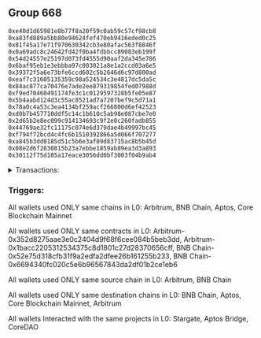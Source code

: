 ## Group 668

```0x2df46cbc94d7043896cb53e5a4a05629043e43fc
0xe40d1d65981e8b77f8a20f59c0ab59c57cf98cb8
0xa83fd889a5bb80e94624fef470eb9416eded0c25
0x81f45a17e71f970630342cb3e80afac563f8846f
0x0a69adc8c24642fd42f0ba4fdbbcc89083eb199f
0x54d24557e25197d073fd4555d90aaf2da345e786
0x6baf95eb1e3ebbba97c003021a8e1a2ccd03a6e5
0x39372f5a6e73bfe6ccd602c5b2646d6c97d800ad
0xeaf7c31605135359c98a524534c3e4817dc5da5c
0x84ac877ca70476e7ade2ee879319854fed07988d
0xf9ed70460491174fe3c1c0129597328b5fe05e87
0x5b4aabd124d3c55ac8521ad7a7207bef9c5d71a1
0x78a0c4a53c3ea4134bf259acf266800d6ef42523
0xd0b7b457710ddf5c14c1b610c5ab98e087cbe7e0
0x2d65b2e8ec099c914134693c9f2e0c260fadb855
0x44769ae32fc11175c074e6d379dae4b49997bc45
0xf794f72bcd4c4fc6b1510392866a5d066f707277
0xa845b3dd0185d51c5b6e3af09d83715ac8b5b45d
0x08e2d6f2030815b23a7ebbe1859ab89ea3d3a893
0x30112f75d185a17eace3056dd0bf3003f04b9ab4
```
<details>
<summary>Transactions:</summary>

Hashes: 

Wallet: 0x2df46cbc94d7043896cb53e5a4a05629043e43fc

       Hash: 0x958746aebe537f52e21272d528ca0fad24e758256dbf52378f76e9b95b802af4
         - source chain: Arbitrum
         - destination chain: BNB Chain
         - project: Stargate
         - contract: 0x352d8275aae3e0c2404d9f68f6cee084b5beb3dd
         - value USD: 1749.846914288
       Hash: 0xaa517ab0cc5cf529235f8fba96388dc062c8772a4bd421ab01b8fb62c008a51b
         - source chain: Arbitrum
         - destination chain: Aptos
         - project: Aptos Bridge
         - contract: 0x1bacc2205312534375c8d1801c27d28370656cff
       Hash: 0x578c40544ae8272ead6dc0c9432039057ff9bde33f214e38009034370107e5f0
         - source chain: BNB Chain
         - destination chain: Core Blockchain Mainnet
         - project: CoreDAO
         - contract: 0x52e75d318cfb31f9a2edfa2dfee26b161255b233
       Hash: 0x540bf24a6511490ec9b8313607dd8e763c5a603d203489c649f54a08307f9ba3
         - source chain: BNB Chain
         - destination chain: Arbitrum
         - project: Stargate
         - contract: 0x6694340fc020c5e6b96567843da2df01b2ce1eb6
         - value USD: 1749.805359542
       Hash: 0x3274ed8077d5a3e727a890b6433f22aaaca9d296ea1e4890ab7499856ec74cda
         - source chain: BNB Chain
         - destination chain: Core Blockchain Mainnet
         - project: CoreDAO
         - contract: 0x52e75d318cfb31f9a2edfa2dfee26b161255b233
       Hash: 0x8c15d12bda9b38c6d1ab4d121c47ff262989bec3b982db2b5c71eb92f6e45b3b
         - source chain: BNB Chain
         - destination chain: Core Blockchain Mainnet
         - project: CoreDAO
         - contract: 0x52e75d318cfb31f9a2edfa2dfee26b161255b233
       Hash: 0x47c9513625357edd76fbbaff3378312b4ce4e98b3271dd47e52334f63182b93c
         - source chain: BNB Chain
         - destination chain: Core Blockchain Mainnet
         - project: CoreDAO
         - contract: 0x52e75d318cfb31f9a2edfa2dfee26b161255b233
       Hash: 0xd83b1f5c58e7e8ac3c59f73ce0bfb155420574aa7528bf998019d738b7ce286d
         - source chain: BNB Chain
         - destination chain: Core Blockchain Mainnet
         - project: CoreDAO
         - contract: 0x52e75d318cfb31f9a2edfa2dfee26b161255b233
       Hash: 0x6afe5f7325c1d8272bdc06fe6c93f2e547ff67173b88a0d6efc98fa6f4e9604f
         - source chain: BNB Chain
         - destination chain: Core Blockchain Mainnet
         - project: CoreDAO
         - contract: 0x52e75d318cfb31f9a2edfa2dfee26b161255b233
       Hash: 0x013334dc1b613752129b68201ad8355c7618a1ed232ecd3932489bce3ad7f5ed
         - source chain: BNB Chain
         - destination chain: Core Blockchain Mainnet
         - project: CoreDAO
         - contract: 0x52e75d318cfb31f9a2edfa2dfee26b161255b233
       Hash: 0xde4d35aa7073cf11fc96460ead5bc572606180b9b500fe569d1b03b755ad5606
         - source chain: BNB Chain
         - destination chain: Core Blockchain Mainnet
         - project: CoreDAO
         - contract: 0x52e75d318cfb31f9a2edfa2dfee26b161255b233
       Hash: 0x3c74edd8501ed809254def68a9703ce6fc4477c2696608db07669bccb4e9988c
         - source chain: BNB Chain
         - destination chain: Core Blockchain Mainnet
         - project: CoreDAO
         - contract: 0x52e75d318cfb31f9a2edfa2dfee26b161255b233
       Hash: 0xde686cd2d1f6cccf76e8c206f148d432eb5ceb65e4a983b8d2bbb72d30a70b62
         - source chain: BNB Chain
         - destination chain: Core Blockchain Mainnet
         - project: CoreDAO
         - contract: 0x52e75d318cfb31f9a2edfa2dfee26b161255b233
Wallet: 0xe40d1d65981e8b77f8a20f59c0ab59c57cf98cb8

       Hash:0x00f6a7cd6ab07fee66dada40fe9baaee4275b9130eb70470968ce3a6c2f8fad7
         - source chain: Arbitrum
         - destination chain: BNB Chain
         - project: Stargate
         - contract: 0x352d8275aae3e0c2404d9f68f6cee084b5beb3dd
         - value USD: 1779.906273993
       Hash:0x05772223a7b64811a123aa5cedca46d5f1e15fed778798bda2bffab9151e2e49
         - source chain: Arbitrum
         - destination chain: Aptos
         - project: Aptos Bridge
         - contract: 0x1bacc2205312534375c8d1801c27d28370656cff
       Hash:0x246e0dfc626f4af1f8b16afb192348ab47f3b93f81ae91ca93242de07a125143
         - source chain: BNB Chain
         - destination chain: Core Blockchain Mainnet
         - project: CoreDAO
         - contract: 0x52e75d318cfb31f9a2edfa2dfee26b161255b233
       Hash:0x4e84e2b86d2ad682afd11f71430c62782728fda3df5eb3514d43c53777d3780e
         - source chain: BNB Chain
         - destination chain: Arbitrum
         - project: Stargate
         - contract: 0x6694340fc020c5e6b96567843da2df01b2ce1eb6
         - value USD: 1778.788333062
       Hash:0x1a7cb7415c13c7ac9ebd53887bd68458d4d148d824bf2ff3e2f1b1b00e37e290
         - source chain: BNB Chain
         - destination chain: Core Blockchain Mainnet
         - project: CoreDAO
         - contract: 0x52e75d318cfb31f9a2edfa2dfee26b161255b233
       Hash:0x02791b684df405282151689b6fc9ae5c9cb412d4f79f11f0f22816d8a620e346
         - source chain: BNB Chain
         - destination chain: Core Blockchain Mainnet
         - project: CoreDAO
         - contract: 0x52e75d318cfb31f9a2edfa2dfee26b161255b233
       Hash:0xbd9b63bbf9da196a21e33c3026335be2dd171ab0882f40404f469d105b72ce5e
         - source chain: BNB Chain
         - destination chain: Core Blockchain Mainnet
         - project: CoreDAO
         - contract: 0x52e75d318cfb31f9a2edfa2dfee26b161255b233
       Hash:0x55a5128380a32d4ccbd62d7972affbcc17ec0d7fdb2abe1609b3d5a237d36c4e
         - source chain: BNB Chain
         - destination chain: Core Blockchain Mainnet
         - project: CoreDAO
         - contract: 0x52e75d318cfb31f9a2edfa2dfee26b161255b233
       Hash:0xccac87bf7ddee60ffa964a89d1b22e868cc72d6e0175704fa9547c1b9a43da7f
         - source chain: BNB Chain
         - destination chain: Core Blockchain Mainnet
         - project: CoreDAO
         - contract: 0x52e75d318cfb31f9a2edfa2dfee26b161255b233
       Hash:0x4bfa11d60e95949243809b47db7f2722ff138b0138537e51465a060a167923a1
         - source chain: BNB Chain
         - destination chain: Core Blockchain Mainnet
         - project: CoreDAO
         - contract: 0x52e75d318cfb31f9a2edfa2dfee26b161255b233
       Hash:0xf05a05ea293189d11aac7f1a7f96817b7938058c0b12c5dc6cb3e074d86101f0
         - source chain: BNB Chain
         - destination chain: Core Blockchain Mainnet
         - project: CoreDAO
         - contract: 0x52e75d318cfb31f9a2edfa2dfee26b161255b233
       Hash:0xfbe463dbfd08f6419d8ae38bc242611066e1741044cfaca16fb106fd2ea9fc1d
         - source chain: BNB Chain
         - destination chain: Core Blockchain Mainnet
         - project: CoreDAO
         - contract: 0x52e75d318cfb31f9a2edfa2dfee26b161255b233
       Hash:0xc4920f4136f59e01ee87db915bd044973d87a9dc96b3f08d257602bfba1155d8
         - source chain: BNB Chain
         - destination chain: Core Blockchain Mainnet
         - project: CoreDAO
         - contract: 0x52e75d318cfb31f9a2edfa2dfee26b161255b233
Wallet: 0xa83fd889a5bb80e94624fef470eb9416eded0c25

       Hash:0xecb7102f36234fca5cf0f821fc4dcb36048c15205cca5ddcdaf2c95decb6839e
         - source chain: Arbitrum
         - destination chain: BNB Chain
         - project: Stargate
         - contract: 0x352d8275aae3e0c2404d9f68f6cee084b5beb3dd
         - value USD: 1689.911012948
       Hash:0x4a18e909729931fd1a7267aecbbbf6e45dc936960364d0e44428e5730633ccb7
         - source chain: Arbitrum
         - destination chain: Aptos
         - project: Aptos Bridge
         - contract: 0x1bacc2205312534375c8d1801c27d28370656cff
       Hash:0x0b515840f08ba4d3659d329bc13f953232ca999acf60dcddd3932baecc6ec218
         - source chain: BNB Chain
         - destination chain: Core Blockchain Mainnet
         - project: CoreDAO
         - contract: 0x52e75d318cfb31f9a2edfa2dfee26b161255b233
       Hash:0xaeed0229fab43103b1244988d6d9c678b5b0277c0addd14fe1ea070c1b562def
         - source chain: BNB Chain
         - destination chain: Arbitrum
         - project: Stargate
         - contract: 0x6694340fc020c5e6b96567843da2df01b2ce1eb6
         - value USD: 1688.847069574
       Hash:0xf83b053b518388d258cdd66779244fd9536525c7dfacd363f642cf4ce9b7e5f5
         - source chain: BNB Chain
         - destination chain: Core Blockchain Mainnet
         - project: CoreDAO
         - contract: 0x52e75d318cfb31f9a2edfa2dfee26b161255b233
       Hash:0x788db63e2202435206175877c7e04837b6a0c98bd9aa7ad5bef9513e8768c05a
         - source chain: BNB Chain
         - destination chain: Core Blockchain Mainnet
         - project: CoreDAO
         - contract: 0x52e75d318cfb31f9a2edfa2dfee26b161255b233
       Hash:0x555894aaaad8c867fe34157ba7c4d7ff8e9cb994b2767e635ec2049fbdf8ddaf
         - source chain: BNB Chain
         - destination chain: Core Blockchain Mainnet
         - project: CoreDAO
         - contract: 0x52e75d318cfb31f9a2edfa2dfee26b161255b233
       Hash:0x317b35f9e9c3fdf87ed7ea2f42169f4a956af4eb711f45a583223793c0ebac13
         - source chain: BNB Chain
         - destination chain: Core Blockchain Mainnet
         - project: CoreDAO
         - contract: 0x52e75d318cfb31f9a2edfa2dfee26b161255b233
       Hash:0x01f0808961139b5911d1e681392bee94e8f2fc33060acc0168a0c5fe6559c176
         - source chain: BNB Chain
         - destination chain: Core Blockchain Mainnet
         - project: CoreDAO
         - contract: 0x52e75d318cfb31f9a2edfa2dfee26b161255b233
       Hash:0xedb22b2e21fdc41243035149dbed4f69707c6c111c3405e667184cdafe85fe29
         - source chain: BNB Chain
         - destination chain: Core Blockchain Mainnet
         - project: CoreDAO
         - contract: 0x52e75d318cfb31f9a2edfa2dfee26b161255b233
       Hash:0x31466040e0fd14957a15d8b9678784edfc392705e880716d329d78048cbd9c4f
         - source chain: BNB Chain
         - destination chain: Core Blockchain Mainnet
         - project: CoreDAO
         - contract: 0x52e75d318cfb31f9a2edfa2dfee26b161255b233
       Hash:0xc9946c3f9a636ceb1c4fe1cb8ead414030d39ce4117b6f8786c1a35523fd65a3
         - source chain: BNB Chain
         - destination chain: Core Blockchain Mainnet
         - project: CoreDAO
         - contract: 0x52e75d318cfb31f9a2edfa2dfee26b161255b233
       Hash:0xe9626263da1297b33e3b08e058b15f04748f326b5be47c3acd489082f8f5d4f8
         - source chain: BNB Chain
         - destination chain: Core Blockchain Mainnet
         - project: CoreDAO
         - contract: 0x52e75d318cfb31f9a2edfa2dfee26b161255b233
Wallet: 0x81f45a17e71f970630342cb3e80afac563f8846f

       Hash:0x5f358dbb28ae40dfaa106432cd7efac7a049540d9288135b6ce60894767794d9
         - source chain: Arbitrum
         - destination chain: BNB Chain
         - project: Stargate
         - contract: 0x352d8275aae3e0c2404d9f68f6cee084b5beb3dd
         - value USD: 1632.914014287
       Hash:0x13e3ddfb4ba3a244ab095af18213508fe962a90dbd4384bd223753ffaa0ffbb0
         - source chain: Arbitrum
         - destination chain: Aptos
         - project: Aptos Bridge
         - contract: 0x1bacc2205312534375c8d1801c27d28370656cff
       Hash:0xc99c9462fc55e270b1e17425be0d77551e0f79d7d86e502aa124a8c8b29c6aea
         - source chain: BNB Chain
         - destination chain: Core Blockchain Mainnet
         - project: CoreDAO
         - contract: 0x52e75d318cfb31f9a2edfa2dfee26b161255b233
       Hash:0x77611cdd6afe8ecadff1bfed63eea5109e871b46676ba8c560d11747d29e5f42
         - source chain: BNB Chain
         - destination chain: Arbitrum
         - project: Stargate
         - contract: 0x6694340fc020c5e6b96567843da2df01b2ce1eb6
         - value USD: 1631.884267631
       Hash:0xaedae66788571baa5dc146ac66652c2f7542ef2eeb861811ca3caa8b7032e098
         - source chain: BNB Chain
         - destination chain: Core Blockchain Mainnet
         - project: CoreDAO
         - contract: 0x52e75d318cfb31f9a2edfa2dfee26b161255b233
       Hash:0xd125e7f8914054d9a5ff223465f9137ee4fc08f2624c05d92a67283f7eab06f4
         - source chain: BNB Chain
         - destination chain: Core Blockchain Mainnet
         - project: CoreDAO
         - contract: 0x52e75d318cfb31f9a2edfa2dfee26b161255b233
       Hash:0xf53dac9dce27c1745914d5d6ff12a5ca283236811b8bdd1b0066516f09c9fe3d
         - source chain: BNB Chain
         - destination chain: Core Blockchain Mainnet
         - project: CoreDAO
         - contract: 0x52e75d318cfb31f9a2edfa2dfee26b161255b233
       Hash:0xc195616bbbbd28d1677fee4fd412ac9d16bb548eac1a6b44ca3e6512be6ff82c
         - source chain: BNB Chain
         - destination chain: Core Blockchain Mainnet
         - project: CoreDAO
         - contract: 0x52e75d318cfb31f9a2edfa2dfee26b161255b233
       Hash:0xfdcdbc7780f60a307bc002679d7636dabe9c63f3f785104111b7f2468eed9a33
         - source chain: BNB Chain
         - destination chain: Core Blockchain Mainnet
         - project: CoreDAO
         - contract: 0x52e75d318cfb31f9a2edfa2dfee26b161255b233
       Hash:0x3e400f1b301db6c75331b557b19b5e7632009a431c1cfe7b6bb7857a60e06ce1
         - source chain: BNB Chain
         - destination chain: Core Blockchain Mainnet
         - project: CoreDAO
         - contract: 0x52e75d318cfb31f9a2edfa2dfee26b161255b233
       Hash:0xcc5fceda5a3c8a4d58e78659bd4533cd25c34f0766d165d0185d5846a2be3bf8
         - source chain: BNB Chain
         - destination chain: Core Blockchain Mainnet
         - project: CoreDAO
         - contract: 0x52e75d318cfb31f9a2edfa2dfee26b161255b233
       Hash:0x3db44b5ab7e35b0eb796aa6245d2b607f44aff83fcda995bdc5d190e93f4a9d7
         - source chain: BNB Chain
         - destination chain: Core Blockchain Mainnet
         - project: CoreDAO
         - contract: 0x52e75d318cfb31f9a2edfa2dfee26b161255b233
       Hash:0x90694808a7521c7fd92f9324fb5759555cef2c63a7d62f17a87e65a143af0977
         - source chain: BNB Chain
         - destination chain: Core Blockchain Mainnet
         - project: CoreDAO
         - contract: 0x52e75d318cfb31f9a2edfa2dfee26b161255b233
Wallet: 0x0a69adc8c24642fd42f0ba4fdbbcc89083eb199f

       Hash:0x98355749ff899b474b01a69204104d4f255b32f1dc63193ff9a6229f8db325f5
         - source chain: Arbitrum
         - destination chain: BNB Chain
         - project: Stargate
         - contract: 0x352d8275aae3e0c2404d9f68f6cee084b5beb3dd
         - value USD: 1518.920016964
       Hash:0xb5ae93c29f61859cc6723637cac7e817bd857c095781a57ce06d37811b0a1bf4
         - source chain: Arbitrum
         - destination chain: Aptos
         - project: Aptos Bridge
         - contract: 0x1bacc2205312534375c8d1801c27d28370656cff
       Hash:0xa1fad23f52146e308b1e9546734cb01c029cbd20e1c83bc579799bec0a79e937
         - source chain: BNB Chain
         - destination chain: Core Blockchain Mainnet
         - project: CoreDAO
         - contract: 0x52e75d318cfb31f9a2edfa2dfee26b161255b233
       Hash:0x5e392034c045cdc843b212addfa912272b2e50ddc5e4b85d12eaf2cc008b3368
         - source chain: BNB Chain
         - destination chain: Arbitrum
         - project: Stargate
         - contract: 0x6694340fc020c5e6b96567843da2df01b2ce1eb6
         - value USD: 1517.958667746
       Hash:0x13d248b71caeca3a7afaaaadc38a4d4c74e3298e8e0851234db0e7eb4b2b4411
         - source chain: BNB Chain
         - destination chain: Core Blockchain Mainnet
         - project: CoreDAO
         - contract: 0x52e75d318cfb31f9a2edfa2dfee26b161255b233
       Hash:0x39c397db49b4a31772742033b09a19d1b1f732f92f3c611a174875024f7c2056
         - source chain: BNB Chain
         - destination chain: Core Blockchain Mainnet
         - project: CoreDAO
         - contract: 0x52e75d318cfb31f9a2edfa2dfee26b161255b233
       Hash:0xec41b8434711169afaa68f38f561a782ad2d5b41ce522c032b04a444441d56c7
         - source chain: BNB Chain
         - destination chain: Core Blockchain Mainnet
         - project: CoreDAO
         - contract: 0x52e75d318cfb31f9a2edfa2dfee26b161255b233
       Hash:0x566a093d93d2e349cca76718eddb97360908a8af3433805b19cde0fb98c2f871
         - source chain: BNB Chain
         - destination chain: Core Blockchain Mainnet
         - project: CoreDAO
         - contract: 0x52e75d318cfb31f9a2edfa2dfee26b161255b233
       Hash:0x5dd685b80f3e8876d17f92e58b5b0673ff0dfe2d03340ded66182f43f65bb756
         - source chain: BNB Chain
         - destination chain: Core Blockchain Mainnet
         - project: CoreDAO
         - contract: 0x52e75d318cfb31f9a2edfa2dfee26b161255b233
       Hash:0xa7da9bd84f0c19985b039032342a5c6fafef195c14ee79ad80bcfd6587455a3f
         - source chain: BNB Chain
         - destination chain: Core Blockchain Mainnet
         - project: CoreDAO
         - contract: 0x52e75d318cfb31f9a2edfa2dfee26b161255b233
       Hash:0x65f31a8a44548a16f575dc77c4dd646457a93cb3e94602ed0e6f9d779b2ea908
         - source chain: BNB Chain
         - destination chain: Core Blockchain Mainnet
         - project: CoreDAO
         - contract: 0x52e75d318cfb31f9a2edfa2dfee26b161255b233
       Hash:0xb445ffecd9d6b558d6ebad7ef2cf663e1be3df3f34c33459ad72cbd9e29e8693
         - source chain: BNB Chain
         - destination chain: Core Blockchain Mainnet
         - project: CoreDAO
         - contract: 0x52e75d318cfb31f9a2edfa2dfee26b161255b233
       Hash:0x8e5784aa6038578686b90f06725d15c84aeafd9aa0224af8b49b91ea6308c1f1
         - source chain: BNB Chain
         - destination chain: Core Blockchain Mainnet
         - project: CoreDAO
         - contract: 0x52e75d318cfb31f9a2edfa2dfee26b161255b233
       Hash:0x2eaea99c0d987c254c4242615d849a31a0aa808599eac533dabc1e41c6cdbd92
         - source chain: BNB Chain
         - destination chain: Core Blockchain Mainnet
         - project: CoreDAO
         - contract: 0x52e75d318cfb31f9a2edfa2dfee26b161255b233
Wallet: 0x54d24557e25197d073fd4555d90aaf2da345e786

       Hash:0xb6532556d65dabe6d8b6b428a8d8b8ce285453324cb9071196099025be49d938
         - source chain: Arbitrum
         - destination chain: BNB Chain
         - project: Stargate
         - contract: 0x352d8275aae3e0c2404d9f68f6cee084b5beb3dd
         - value USD: 1521.86994968
       Hash:0x77a80a52f86f1e5253215fa4882a2316e81734289b7c0c7f1912fe738d1866ce
         - source chain: Arbitrum
         - destination chain: Aptos
         - project: Aptos Bridge
         - contract: 0x1bacc2205312534375c8d1801c27d28370656cff
       Hash:0xea2479921e8d7ddbe8ddd0932ab426be87876400ef0ce02fa388862c89f7d324
         - source chain: BNB Chain
         - destination chain: Core Blockchain Mainnet
         - project: CoreDAO
         - contract: 0x52e75d318cfb31f9a2edfa2dfee26b161255b233
       Hash:0x246a18e571e0b2146868c4bbfaf97e8e24d3d21a526d0913bf67b0806d09c678
         - source chain: BNB Chain
         - destination chain: Arbitrum
         - project: Stargate
         - contract: 0x6694340fc020c5e6b96567843da2df01b2ce1eb6
         - value USD: 1521.824203639
       Hash:0xffb109a2f106f9993039169566735b954134816700f84f1733e28235e3ceb742
         - source chain: BNB Chain
         - destination chain: Core Blockchain Mainnet
         - project: CoreDAO
         - contract: 0x52e75d318cfb31f9a2edfa2dfee26b161255b233
       Hash:0xd2c2d5e12a1307715c82dde7c2e1632391e53abc074c12805c7e90336d9588d9
         - source chain: BNB Chain
         - destination chain: Core Blockchain Mainnet
         - project: CoreDAO
         - contract: 0x52e75d318cfb31f9a2edfa2dfee26b161255b233
       Hash:0x4896f519eb9de36fcc1d744a9c1e3663a9ce0fec39b6587da0968ba3a84ee463
         - source chain: BNB Chain
         - destination chain: Core Blockchain Mainnet
         - project: CoreDAO
         - contract: 0x52e75d318cfb31f9a2edfa2dfee26b161255b233
       Hash:0x4ff95442392bddf417e97906857b22923719e6d090ecaa943da79ffe6a611f16
         - source chain: BNB Chain
         - destination chain: Core Blockchain Mainnet
         - project: CoreDAO
         - contract: 0x52e75d318cfb31f9a2edfa2dfee26b161255b233
       Hash:0x5fabc95845b116971cf463302f0dc5b0bedea4da8ccdda65e878a1a23ea3f833
         - source chain: BNB Chain
         - destination chain: Core Blockchain Mainnet
         - project: CoreDAO
         - contract: 0x52e75d318cfb31f9a2edfa2dfee26b161255b233
       Hash:0x6f3a2399d6a843a2844321cb0555abc5b7e6dcdda4239f5179688796aa9dfe95
         - source chain: BNB Chain
         - destination chain: Core Blockchain Mainnet
         - project: CoreDAO
         - contract: 0x52e75d318cfb31f9a2edfa2dfee26b161255b233
       Hash:0x9fe6a85b462d9456f72339ee2fd6c4da0e9c087f7fe5a398838dccd75b79c910
         - source chain: BNB Chain
         - destination chain: Core Blockchain Mainnet
         - project: CoreDAO
         - contract: 0x52e75d318cfb31f9a2edfa2dfee26b161255b233
       Hash:0x37ac7215b057efc66acfb21e83cf49a029f9e6d260a35ca62f0ae6c06afc1ed8
         - source chain: BNB Chain
         - destination chain: Core Blockchain Mainnet
         - project: CoreDAO
         - contract: 0x52e75d318cfb31f9a2edfa2dfee26b161255b233
       Hash:0xe359e6949c8dca400bdf59f72bab23884b56ff25d5fb8c591f5bd5cc64d8c282
         - source chain: BNB Chain
         - destination chain: Core Blockchain Mainnet
         - project: CoreDAO
         - contract: 0x52e75d318cfb31f9a2edfa2dfee26b161255b233
       Hash:0x5ccfa2b35ab8fbbe38c6fbec5aa954b9424a2de0fd035f5462cd298e95bfd16e
         - source chain: BNB Chain
         - destination chain: Core Blockchain Mainnet
         - project: CoreDAO
         - contract: 0x52e75d318cfb31f9a2edfa2dfee26b161255b233
Wallet: 0x6baf95eb1e3ebbba97c003021a8e1a2ccd03a6e5

       Hash:0x71e2eec3b637602c1742be9d1c91b51450870a72a504b37dfdbf6a235ab61cae
         - source chain: Arbitrum
         - destination chain: BNB Chain
         - project: Stargate
         - contract: 0x352d8275aae3e0c2404d9f68f6cee084b5beb3dd
         - value USD: 1517.874210517
       Hash:0x5fb878dfbe8ea0928f400b794648481706c36c1cc1057567c3b5b1028cd57175
         - source chain: Arbitrum
         - destination chain: Aptos
         - project: Aptos Bridge
         - contract: 0x1bacc2205312534375c8d1801c27d28370656cff
       Hash:0x994f552f9feb83099c7a7d61ea19a33e32fadf789e49d788f0697b88bb4c4595
         - source chain: BNB Chain
         - destination chain: Core Blockchain Mainnet
         - project: CoreDAO
         - contract: 0x52e75d318cfb31f9a2edfa2dfee26b161255b233
       Hash:0x0a47f347b679a38310c589373d91ac3dec9de2595fe29d1ec85a7ea89a3d5b48
         - source chain: BNB Chain
         - destination chain: Arbitrum
         - project: Stargate
         - contract: 0x6694340fc020c5e6b96567843da2df01b2ce1eb6
         - value USD: 1517.824534325
       Hash:0xaef032478986b2b0706d55fff62325d3033ab661e8097f0c497b698b4c95b0e6
         - source chain: BNB Chain
         - destination chain: Core Blockchain Mainnet
         - project: CoreDAO
         - contract: 0x52e75d318cfb31f9a2edfa2dfee26b161255b233
       Hash:0x1208285648961784294b00bce88b782b2fa186e67dbbb827176de3b173ab6550
         - source chain: BNB Chain
         - destination chain: Core Blockchain Mainnet
         - project: CoreDAO
         - contract: 0x52e75d318cfb31f9a2edfa2dfee26b161255b233
       Hash:0xe9e1ddd0c5d2585336530a736781d4ae0c134629aee8d22b5d360eb5b0954bb5
         - source chain: BNB Chain
         - destination chain: Core Blockchain Mainnet
         - project: CoreDAO
         - contract: 0x52e75d318cfb31f9a2edfa2dfee26b161255b233
       Hash:0x7ada3b400417fe3c43cadf8cb8e0f3f51c1972c50d006e3c2c7845d727030a90
         - source chain: BNB Chain
         - destination chain: Core Blockchain Mainnet
         - project: CoreDAO
         - contract: 0x52e75d318cfb31f9a2edfa2dfee26b161255b233
       Hash:0xc3d714285a4085f27527d19eb264dc6b99299588ce0266ebf8486fe0f9ebdfe4
         - source chain: BNB Chain
         - destination chain: Core Blockchain Mainnet
         - project: CoreDAO
         - contract: 0x52e75d318cfb31f9a2edfa2dfee26b161255b233
       Hash:0xacd144597bae65b274e81a0ebd4667a0ae7f38be1aeeff05797d3904807e15a4
         - source chain: BNB Chain
         - destination chain: Core Blockchain Mainnet
         - project: CoreDAO
         - contract: 0x52e75d318cfb31f9a2edfa2dfee26b161255b233
       Hash:0x3da226600fc66d895ab921daaf7d6b2c6809497746aff05dc450ebb6487d9bd9
         - source chain: BNB Chain
         - destination chain: Core Blockchain Mainnet
         - project: CoreDAO
         - contract: 0x52e75d318cfb31f9a2edfa2dfee26b161255b233
       Hash:0xbf47a2e83869661e213883a79a9b7dfc486f0818191fb17d448a443efa70fdbe
         - source chain: BNB Chain
         - destination chain: Core Blockchain Mainnet
         - project: CoreDAO
         - contract: 0x52e75d318cfb31f9a2edfa2dfee26b161255b233
       Hash:0xfcacca08a5a676a39982de6a423bc2806670f1967ab6f02e02932cd1b06c3c8e
         - source chain: BNB Chain
         - destination chain: Core Blockchain Mainnet
         - project: CoreDAO
         - contract: 0x52e75d318cfb31f9a2edfa2dfee26b161255b233
       Hash:0x3c94e6abcf481980214be54e72f0c75b9312c84e2ae0f761908c3f4c339b5bdc
         - source chain: BNB Chain
         - destination chain: Core Blockchain Mainnet
         - project: CoreDAO
         - contract: 0x52e75d318cfb31f9a2edfa2dfee26b161255b233
Wallet: 0x39372f5a6e73bfe6ccd602c5b2646d6c97d800ad

       Hash:0xc8adb838e667590c361ff4b8daa359fb42b2921ac7072f1c1b87d782b2f97e9d
         - source chain: Arbitrum
         - destination chain: BNB Chain
         - project: Stargate
         - contract: 0x352d8275aae3e0c2404d9f68f6cee084b5beb3dd
         - value USD: 1776.906431958
       Hash:0x501a84039543856f83f50566ea438ae2b2fab502023fd43fb48c475b6fc47e3f
         - source chain: Arbitrum
         - destination chain: Aptos
         - project: Aptos Bridge
         - contract: 0x1bacc2205312534375c8d1801c27d28370656cff
       Hash:0xdb6a450f411bce3a8830d6b1f70653c8193c0a70d4c0dd82a62c3a25c5ba20bf
         - source chain: BNB Chain
         - destination chain: Core Blockchain Mainnet
         - project: CoreDAO
         - contract: 0x52e75d318cfb31f9a2edfa2dfee26b161255b233
       Hash:0xcca96fcc69c1cc529791ab96b1ba99139849898e2e57455b259596ddf8788f2b
         - source chain: BNB Chain
         - destination chain: Arbitrum
         - project: Stargate
         - contract: 0x6694340fc020c5e6b96567843da2df01b2ce1eb6
         - value USD: 1775.790291012
       Hash:0x5bcc82ad097247eb01c86ade7269b526310fdc241b24a0e33f75478d8e763ecd
         - source chain: BNB Chain
         - destination chain: Core Blockchain Mainnet
         - project: CoreDAO
         - contract: 0x52e75d318cfb31f9a2edfa2dfee26b161255b233
       Hash:0xf270f7954639e29cd457dfdb3c5f69f94fb4b3397581fbe2a068f34cc45779a0
         - source chain: BNB Chain
         - destination chain: Core Blockchain Mainnet
         - project: CoreDAO
         - contract: 0x52e75d318cfb31f9a2edfa2dfee26b161255b233
       Hash:0x29b5679e372b1d158f9fc99823410dd505547b00984883f0b70ddb7c0db6cd55
         - source chain: BNB Chain
         - destination chain: Core Blockchain Mainnet
         - project: CoreDAO
         - contract: 0x52e75d318cfb31f9a2edfa2dfee26b161255b233
       Hash:0x8a9cb083d572f6b86e4cd7dca509eedb1744e29e98fd0025f5c7f3470326bff9
         - source chain: BNB Chain
         - destination chain: Core Blockchain Mainnet
         - project: CoreDAO
         - contract: 0x52e75d318cfb31f9a2edfa2dfee26b161255b233
       Hash:0xa09b38d5dab9e9c86a317af5f931175f2eb46cb275809118486cb0d1c8a547be
         - source chain: BNB Chain
         - destination chain: Core Blockchain Mainnet
         - project: CoreDAO
         - contract: 0x52e75d318cfb31f9a2edfa2dfee26b161255b233
       Hash:0xdfe09bf316b3c91bb800bf2d099b5117f32b6ad8be05db5dabe1036be548e4c3
         - source chain: BNB Chain
         - destination chain: Core Blockchain Mainnet
         - project: CoreDAO
         - contract: 0x52e75d318cfb31f9a2edfa2dfee26b161255b233
       Hash:0xda805365768b5bcdd4e9fe4f7d20a495d3885061429e2f21b785201621656497
         - source chain: BNB Chain
         - destination chain: Core Blockchain Mainnet
         - project: CoreDAO
         - contract: 0x52e75d318cfb31f9a2edfa2dfee26b161255b233
       Hash:0xb30dea3c6b7683b83844deb6b803a6cfca95e3edc90e0b5f50b8123b46e4b98c
         - source chain: BNB Chain
         - destination chain: Core Blockchain Mainnet
         - project: CoreDAO
         - contract: 0x52e75d318cfb31f9a2edfa2dfee26b161255b233
       Hash:0x55c103e91473698949d79d1a78fdb2a11bceae4818ff0229e6a517ab04f0b8c9
         - source chain: BNB Chain
         - destination chain: Core Blockchain Mainnet
         - project: CoreDAO
         - contract: 0x52e75d318cfb31f9a2edfa2dfee26b161255b233
       Hash:0xbc2c4b034beab600e39ba26da2e8b1aad4dee5a8320a19fbff5b8a3b93a97144
         - source chain: BNB Chain
         - destination chain: Core Blockchain Mainnet
         - project: CoreDAO
         - contract: 0x52e75d318cfb31f9a2edfa2dfee26b161255b233
Wallet: 0xeaf7c31605135359c98a524534c3e4817dc5da5c

       Hash:0x1f95919ea52257de852b938a7b75d96b1e94160a8f4d9e53bff6df2d24f6a473
         - source chain: Arbitrum
         - destination chain: BNB Chain
         - project: Stargate
         - contract: 0x352d8275aae3e0c2404d9f68f6cee084b5beb3dd
         - value USD: 1754.90759037
       Hash:0x7d6fbdfb10abf4f874bde7c7356d47198842cf3eb58e4bd7666c6a716a09d940
         - source chain: Arbitrum
         - destination chain: Aptos
         - project: Aptos Bridge
         - contract: 0x1bacc2205312534375c8d1801c27d28370656cff
       Hash:0xe2c29a5ad3b21338c2b9b348ba7f28c716137ff5ac622671d0d5d741ae29f7da
         - source chain: BNB Chain
         - destination chain: Core Blockchain Mainnet
         - project: CoreDAO
         - contract: 0x52e75d318cfb31f9a2edfa2dfee26b161255b233
       Hash:0x990be92c6b2006fca8908af5fd7c2deba7132d3952f96d73f6a4745fd00b05c3
         - source chain: BNB Chain
         - destination chain: Arbitrum
         - project: Stargate
         - contract: 0x6694340fc020c5e6b96567843da2df01b2ce1eb6
         - value USD: 1753.804648648
       Hash:0xa2a5568e77723f0396db557fcaa9b21e2786d881468542447339d0e7468509fe
         - source chain: BNB Chain
         - destination chain: Core Blockchain Mainnet
         - project: CoreDAO
         - contract: 0x52e75d318cfb31f9a2edfa2dfee26b161255b233
       Hash:0x90d2587e324e3fcd17f0807fcce9cc3daab5c8abc1b5005f997314bbc0d9fe4a
         - source chain: BNB Chain
         - destination chain: Core Blockchain Mainnet
         - project: CoreDAO
         - contract: 0x52e75d318cfb31f9a2edfa2dfee26b161255b233
       Hash:0x00ea90209d1a1baaa48c7d746fd39bd6cf5fa31741acd5250e146092fe142960
         - source chain: BNB Chain
         - destination chain: Core Blockchain Mainnet
         - project: CoreDAO
         - contract: 0x52e75d318cfb31f9a2edfa2dfee26b161255b233
       Hash:0x43b06dceb25980a029ecdceda664a93786f8528bbc7c3776935672485b48646c
         - source chain: BNB Chain
         - destination chain: Core Blockchain Mainnet
         - project: CoreDAO
         - contract: 0x52e75d318cfb31f9a2edfa2dfee26b161255b233
       Hash:0x92bab778f63db60cb89af3e78e9fae9c06a246772af10a3152c671dff940b303
         - source chain: BNB Chain
         - destination chain: Core Blockchain Mainnet
         - project: CoreDAO
         - contract: 0x52e75d318cfb31f9a2edfa2dfee26b161255b233
       Hash:0x7f6f398bd0229d74ecc94d96e3db616a66d1fd88a65e8a9abf61e5ea88accfda
         - source chain: BNB Chain
         - destination chain: Core Blockchain Mainnet
         - project: CoreDAO
         - contract: 0x52e75d318cfb31f9a2edfa2dfee26b161255b233
       Hash:0x519e405b6f91a5eaacf28d22af6e27965d7f0dffd08c2bf68846d0167824c4a7
         - source chain: BNB Chain
         - destination chain: Core Blockchain Mainnet
         - project: CoreDAO
         - contract: 0x52e75d318cfb31f9a2edfa2dfee26b161255b233
       Hash:0x45fa8aa30cb9ef2dcd1178e8ed22378994192d8b384009850424d4d3abaf94f8
         - source chain: BNB Chain
         - destination chain: Core Blockchain Mainnet
         - project: CoreDAO
         - contract: 0x52e75d318cfb31f9a2edfa2dfee26b161255b233
       Hash:0x3d1c6072a32a1081b2777f85ad22c2ffe9ada1446cff3fb9c472cccece440e50
         - source chain: BNB Chain
         - destination chain: Core Blockchain Mainnet
         - project: CoreDAO
         - contract: 0x52e75d318cfb31f9a2edfa2dfee26b161255b233
       Hash:0xb26fbd7f60162890890f0e162611bd6fa18612057e282fab93bfa67c04fee144
         - source chain: BNB Chain
         - destination chain: Core Blockchain Mainnet
         - project: CoreDAO
         - contract: 0x52e75d318cfb31f9a2edfa2dfee26b161255b233
Wallet: 0x84ac877ca70476e7ade2ee879319854fed07988d

       Hash:0x99cd5c66fe7fe46c72fae00bb770f985ba78e2f19ecfc01eab8912b9122e4145
         - source chain: Arbitrum
         - destination chain: BNB Chain
         - project: Stargate
         - contract: 0x352d8275aae3e0c2404d9f68f6cee084b5beb3dd
         - value USD: 1694.910749673
       Hash:0xa21ef2989bb7f9c0b18cf2f7be66d92f42c89141eb8a0f8e2921b6bdb813f3b7
         - source chain: Arbitrum
         - destination chain: Aptos
         - project: Aptos Bridge
         - contract: 0x1bacc2205312534375c8d1801c27d28370656cff
       Hash:0xbfd9c9711023b011927570016ef637d884a3c706302cabc8615ea03cd1d3de84
         - source chain: BNB Chain
         - destination chain: Core Blockchain Mainnet
         - project: CoreDAO
         - contract: 0x52e75d318cfb31f9a2edfa2dfee26b161255b233
       Hash:0x1146a24d562de41f24ddab565886fe6613f01c1f773ef15c7fd686462d449603
         - source chain: BNB Chain
         - destination chain: Arbitrum
         - project: Stargate
         - contract: 0x6694340fc020c5e6b96567843da2df01b2ce1eb6
         - value USD: 1693.843805656
       Hash:0x20026dbf3f9323bf5544a386078649f6b11e47d842e131d9f402d224232857fc
         - source chain: BNB Chain
         - destination chain: Core Blockchain Mainnet
         - project: CoreDAO
         - contract: 0x52e75d318cfb31f9a2edfa2dfee26b161255b233
       Hash:0x18a194c3c05be2b1b5931cc28e6789647cfce7e869b917d28760f7d0a99b7240
         - source chain: BNB Chain
         - destination chain: Core Blockchain Mainnet
         - project: CoreDAO
         - contract: 0x52e75d318cfb31f9a2edfa2dfee26b161255b233
       Hash:0xcbe1e75aebc0dc114e6108a62e422252881df1c9b7d3e91a829b4d26cb4f00a5
         - source chain: BNB Chain
         - destination chain: Core Blockchain Mainnet
         - project: CoreDAO
         - contract: 0x52e75d318cfb31f9a2edfa2dfee26b161255b233
       Hash:0x0d6db47be1257c7bc62188324830978a8f2b3176fdaa1e86ce013c62d18037bc
         - source chain: BNB Chain
         - destination chain: Core Blockchain Mainnet
         - project: CoreDAO
         - contract: 0x52e75d318cfb31f9a2edfa2dfee26b161255b233
       Hash:0xee901aa0d51a170951f2c2bc8b2642e68f852a17cda69c18290833f8907d502d
         - source chain: BNB Chain
         - destination chain: Core Blockchain Mainnet
         - project: CoreDAO
         - contract: 0x52e75d318cfb31f9a2edfa2dfee26b161255b233
       Hash:0x6e08aa1794aa27603651b51bcda9e7dc5772a25d1cd40f069b9d508a7f6030d5
         - source chain: BNB Chain
         - destination chain: Core Blockchain Mainnet
         - project: CoreDAO
         - contract: 0x52e75d318cfb31f9a2edfa2dfee26b161255b233
       Hash:0x9738a6e445b1f088d164d61a6cade8749f15ff4c699d9a5b93cdde8f64ffae8d
         - source chain: BNB Chain
         - destination chain: Core Blockchain Mainnet
         - project: CoreDAO
         - contract: 0x52e75d318cfb31f9a2edfa2dfee26b161255b233
       Hash:0xe4de2abe69bf14f16fb446169e8328ed2fc5b928e6d83237cf85d953071ebc5e
         - source chain: BNB Chain
         - destination chain: Core Blockchain Mainnet
         - project: CoreDAO
         - contract: 0x52e75d318cfb31f9a2edfa2dfee26b161255b233
       Hash:0x8d3d8585cda6007db0dda6d52acd2c91674d5582662cc0a86efd1c5c3e50fd04
         - source chain: BNB Chain
         - destination chain: Core Blockchain Mainnet
         - project: CoreDAO
         - contract: 0x52e75d318cfb31f9a2edfa2dfee26b161255b233
Wallet: 0xf9ed70460491174fe3c1c0129597328b5fe05e87

       Hash:0x88a09a66dca6850506c644f4ad4f0cbe3332af641b7cea313114940d9de4bcc5
         - source chain: Arbitrum
         - destination chain: BNB Chain
         - project: Stargate
         - contract: 0x352d8275aae3e0c2404d9f68f6cee084b5beb3dd
         - value USD: 1569.870201758
       Hash:0x4d36a6e19cfba0a75bf8cad7db7300f01a4a8f1c1bf80eabe1bd4eafe3bb7741
         - source chain: Arbitrum
         - destination chain: Aptos
         - project: Aptos Bridge
         - contract: 0x1bacc2205312534375c8d1801c27d28370656cff
       Hash:0x7ec84669df2b93e0331c510e675810ab83266129d73c078fd04a68116364491e
         - source chain: BNB Chain
         - destination chain: Core Blockchain Mainnet
         - project: CoreDAO
         - contract: 0x52e75d318cfb31f9a2edfa2dfee26b161255b233
       Hash:0x0af755bbe819052cac1dff21db6f363d7680fe1058123bd8be85758ed66b491f
         - source chain: BNB Chain
         - destination chain: Arbitrum
         - project: Stargate
         - contract: 0x6694340fc020c5e6b96567843da2df01b2ce1eb6
         - value USD: 1569.820236408
       Hash:0xa832390087f354d0bbff65d26f7e1912279c5e3d424bce8b5b0e548722fe10ab
         - source chain: BNB Chain
         - destination chain: Core Blockchain Mainnet
         - project: CoreDAO
         - contract: 0x52e75d318cfb31f9a2edfa2dfee26b161255b233
       Hash:0x4a8ba576701590fb9faa834588324629443e86c49dcc049ace480b907b7f6110
         - source chain: BNB Chain
         - destination chain: Core Blockchain Mainnet
         - project: CoreDAO
         - contract: 0x52e75d318cfb31f9a2edfa2dfee26b161255b233
       Hash:0x1f4ec1106a6c2780769a72ce9d2e89c2b6d016425b5723868405dc16d7e0925d
         - source chain: BNB Chain
         - destination chain: Core Blockchain Mainnet
         - project: CoreDAO
         - contract: 0x52e75d318cfb31f9a2edfa2dfee26b161255b233
       Hash:0x6dfa9e4c9da5de91883245f70bdd313d5098f772808a157053917432453fd49a
         - source chain: BNB Chain
         - destination chain: Core Blockchain Mainnet
         - project: CoreDAO
         - contract: 0x52e75d318cfb31f9a2edfa2dfee26b161255b233
       Hash:0xafd1fbb2949c646951e6ca8e18f8484e406a6a36c4553dc2d597d6780c0d9fe7
         - source chain: BNB Chain
         - destination chain: Core Blockchain Mainnet
         - project: CoreDAO
         - contract: 0x52e75d318cfb31f9a2edfa2dfee26b161255b233
       Hash:0x7f7b4aca24083ab6cfab8375917b5787d8b985083b70b21370303d31ba786a96
         - source chain: BNB Chain
         - destination chain: Core Blockchain Mainnet
         - project: CoreDAO
         - contract: 0x52e75d318cfb31f9a2edfa2dfee26b161255b233
       Hash:0x6611700d3c4848f17f820a21fa3b934ecfbe9fa609b6c25577c2704a9c1880e4
         - source chain: BNB Chain
         - destination chain: Core Blockchain Mainnet
         - project: CoreDAO
         - contract: 0x52e75d318cfb31f9a2edfa2dfee26b161255b233
       Hash:0xaa335a4768f7dbfb47a21248e0a7d3682c37b8ed674992183b103fa1181a1d04
         - source chain: BNB Chain
         - destination chain: Core Blockchain Mainnet
         - project: CoreDAO
         - contract: 0x52e75d318cfb31f9a2edfa2dfee26b161255b233
       Hash:0x61fb678d765d7027ba838e5b036aea2f6714c79f902db465f6baf11fa39acfff
         - source chain: BNB Chain
         - destination chain: Core Blockchain Mainnet
         - project: CoreDAO
         - contract: 0x52e75d318cfb31f9a2edfa2dfee26b161255b233
Wallet: 0x5b4aabd124d3c55ac8521ad7a7207bef9c5d71a1

       Hash:0x932259e061e466784dc9d4740ee72a1afbc9d348c76eb9ff051cd03544e4bbbb
         - source chain: Arbitrum
         - destination chain: BNB Chain
         - project: Stargate
         - contract: 0x352d8275aae3e0c2404d9f68f6cee084b5beb3dd
         - value USD: 1599.915751904
       Hash:0xcbb31e5d6b47fb260505a9a84d6d21ebf3ed1bf2937599c7b0e68f5113974806
         - source chain: Arbitrum
         - destination chain: Aptos
         - project: Aptos Bridge
         - contract: 0x1bacc2205312534375c8d1801c27d28370656cff
       Hash:0x6d49bf9368e084e3d14077c1b1c8a8906b7c5346cc656713f5553f3d71deab7a
         - source chain: BNB Chain
         - destination chain: Core Blockchain Mainnet
         - project: CoreDAO
         - contract: 0x52e75d318cfb31f9a2edfa2dfee26b161255b233
       Hash:0xf189aa9750d3b92ff5aa02343900268b8ad337092676785f3af55aaac9f7dc43
         - source chain: BNB Chain
         - destination chain: Arbitrum
         - project: Stargate
         - contract: 0x6694340fc020c5e6b96567843da2df01b2ce1eb6
         - value USD: 1598.905806086
       Hash:0x1bbe368a4617ff1d7137b15910a32da8f74286097dd15ee726854715dc8083af
         - source chain: BNB Chain
         - destination chain: Core Blockchain Mainnet
         - project: CoreDAO
         - contract: 0x52e75d318cfb31f9a2edfa2dfee26b161255b233
       Hash:0xb91f1a3964492ab048e8ee3593335b92b60b2cbcc8aa1ac840fed9b5fcc1ebfe
         - source chain: BNB Chain
         - destination chain: Core Blockchain Mainnet
         - project: CoreDAO
         - contract: 0x52e75d318cfb31f9a2edfa2dfee26b161255b233
       Hash:0xe10f3ee1cc3ef01d070c655784e90381c0d6140cb3f53832efb74e215f914258
         - source chain: BNB Chain
         - destination chain: Core Blockchain Mainnet
         - project: CoreDAO
         - contract: 0x52e75d318cfb31f9a2edfa2dfee26b161255b233
       Hash:0x26eea2e8b4c8524eab1993bab317fd9966ce3c93be73f7270349f35002a3c3a4
         - source chain: BNB Chain
         - destination chain: Core Blockchain Mainnet
         - project: CoreDAO
         - contract: 0x52e75d318cfb31f9a2edfa2dfee26b161255b233
       Hash:0x1bd1f52d53ab050fb6c0ff35b5d48e5351049bad9e47f4fb7691536de19959b4
         - source chain: BNB Chain
         - destination chain: Core Blockchain Mainnet
         - project: CoreDAO
         - contract: 0x52e75d318cfb31f9a2edfa2dfee26b161255b233
       Hash:0x08faaf8dbdc00d3dbae15f3da72517a843dc8dcf17540d657b5e5516cd3be448
         - source chain: BNB Chain
         - destination chain: Core Blockchain Mainnet
         - project: CoreDAO
         - contract: 0x52e75d318cfb31f9a2edfa2dfee26b161255b233
       Hash:0xfa0759bd2ce5976efc2e2f168942a10407eab5438329f974fef721e5a54be06c
         - source chain: BNB Chain
         - destination chain: Core Blockchain Mainnet
         - project: CoreDAO
         - contract: 0x52e75d318cfb31f9a2edfa2dfee26b161255b233
       Hash:0x68dac3107057e70d0a9a333a2fbad5de5b4f3faaa2cd8230f4593e827fa70435
         - source chain: BNB Chain
         - destination chain: Core Blockchain Mainnet
         - project: CoreDAO
         - contract: 0x52e75d318cfb31f9a2edfa2dfee26b161255b233
       Hash:0x591e702f99bd87514cf71f63f5da4a8c4072013bbacf6e266a85abd867ac9aee
         - source chain: BNB Chain
         - destination chain: Core Blockchain Mainnet
         - project: CoreDAO
         - contract: 0x52e75d318cfb31f9a2edfa2dfee26b161255b233
       Hash:0xf3d740c89aed1fcdd1914689ca380ce5f7edb20c8487f5a6b088593b84704e24
         - source chain: BNB Chain
         - destination chain: Core Blockchain Mainnet
         - project: CoreDAO
         - contract: 0x52e75d318cfb31f9a2edfa2dfee26b161255b233
Wallet: 0x78a0c4a53c3ea4134bf259acf266800d6ef42523

       Hash:0xfe4462d84cef83f6b1d86d1490520b76e189abaf967df960093e229c25db85d4
         - source chain: Arbitrum
         - destination chain: BNB Chain
         - project: Stargate
         - contract: 0x352d8275aae3e0c2404d9f68f6cee084b5beb3dd
         - value USD: 1584.91654173
       Hash:0x97952c2e6d6b3dcd67d0967030ca831a46518b62633c9f97908375974d02b2c9
         - source chain: Arbitrum
         - destination chain: Aptos
         - project: Aptos Bridge
         - contract: 0x1bacc2205312534375c8d1801c27d28370656cff
       Hash:0x6001cb486949981b62c08d0f1eefa285f601d1650877d3bb61e81a8fd70b12b2
         - source chain: BNB Chain
         - destination chain: Core Blockchain Mainnet
         - project: CoreDAO
         - contract: 0x52e75d318cfb31f9a2edfa2dfee26b161255b233
       Hash:0xaa03b17b9bfe473d994988731a2fee3a80fda86925380f51e244129014ce458d
         - source chain: BNB Chain
         - destination chain: Arbitrum
         - project: Stargate
         - contract: 0x6694340fc020c5e6b96567843da2df01b2ce1eb6
         - value USD: 1583.915594838
       Hash:0xa77f95b2f6a00cdaacab671370add825625cf7ff3f2df37a89b505e1c0dd956f
         - source chain: BNB Chain
         - destination chain: Core Blockchain Mainnet
         - project: CoreDAO
         - contract: 0x52e75d318cfb31f9a2edfa2dfee26b161255b233
       Hash:0x9b6f6f0e453f2afa55f4a47c8b910e005098c38b911f71c314bef897a6068a45
         - source chain: BNB Chain
         - destination chain: Core Blockchain Mainnet
         - project: CoreDAO
         - contract: 0x52e75d318cfb31f9a2edfa2dfee26b161255b233
       Hash:0xff0602af8cc6f8fd199e7e390fce24e99f12ab9e600309bd3055850a942cf66c
         - source chain: BNB Chain
         - destination chain: Core Blockchain Mainnet
         - project: CoreDAO
         - contract: 0x52e75d318cfb31f9a2edfa2dfee26b161255b233
       Hash:0x4491dc1b69ac5f8107a47dacfde7c4a4a9d0d3f3a153d363f610159735c84943
         - source chain: BNB Chain
         - destination chain: Core Blockchain Mainnet
         - project: CoreDAO
         - contract: 0x52e75d318cfb31f9a2edfa2dfee26b161255b233
       Hash:0x48f23e6b2dddc3f368c61403491be3a2e4710e1d3f32abf7b0a1095634f2ca4b
         - source chain: BNB Chain
         - destination chain: Core Blockchain Mainnet
         - project: CoreDAO
         - contract: 0x52e75d318cfb31f9a2edfa2dfee26b161255b233
       Hash:0x053d4a88adff42540dbbb63db5ba7e2404bd6b6c600f4581a2349c7675e806ba
         - source chain: BNB Chain
         - destination chain: Core Blockchain Mainnet
         - project: CoreDAO
         - contract: 0x52e75d318cfb31f9a2edfa2dfee26b161255b233
       Hash:0xf427c7788c02d473d5390011132fe235d38662e2451008c860a86f5deef3c50f
         - source chain: BNB Chain
         - destination chain: Core Blockchain Mainnet
         - project: CoreDAO
         - contract: 0x52e75d318cfb31f9a2edfa2dfee26b161255b233
       Hash:0xe5b67f58641023d22a79b7f8bb27bc0de80102ac5f49a5ba465dff88bc6d1df6
         - source chain: BNB Chain
         - destination chain: Core Blockchain Mainnet
         - project: CoreDAO
         - contract: 0x52e75d318cfb31f9a2edfa2dfee26b161255b233
       Hash:0x383d9a0bdd9bcdaf7a722be7929b4157f404e6f0330582439677e5d866be0780
         - source chain: BNB Chain
         - destination chain: Core Blockchain Mainnet
         - project: CoreDAO
         - contract: 0x52e75d318cfb31f9a2edfa2dfee26b161255b233
       Hash:0x87512c3c891bb51c447952bac84216947af433fb4b8edbeb1a2e44b618c70950
         - source chain: BNB Chain
         - destination chain: Core Blockchain Mainnet
         - project: CoreDAO
         - contract: 0x52e75d318cfb31f9a2edfa2dfee26b161255b233
Wallet: 0xd0b7b457710ddf5c14c1b610c5ab98e087cbe7e0

       Hash:0x414ed045520234a74f0cfaf43a05c7c4acbe2720db89f3840882661ef6a6d2ac
         - source chain: Arbitrum
         - destination chain: BNB Chain
         - project: Stargate
         - contract: 0x352d8275aae3e0c2404d9f68f6cee084b5beb3dd
         - value USD: 1544.87032148
       Hash:0x74fb7f886c5e4f412120a5482fed26bbc4d5e29d1c0aaeff585011cbb58bb9d5
         - source chain: Arbitrum
         - destination chain: Aptos
         - project: Aptos Bridge
         - contract: 0x1bacc2205312534375c8d1801c27d28370656cff
       Hash:0xbca03c8e91ae174415564318f52b267a9c8e4306ef57123f25aca8c8b8d38c13
         - source chain: BNB Chain
         - destination chain: Core Blockchain Mainnet
         - project: CoreDAO
         - contract: 0x52e75d318cfb31f9a2edfa2dfee26b161255b233
       Hash:0x0fe348354c307ebaded5743de52cc76fbeefd1c13e245ea2a479c9d94c692408
         - source chain: BNB Chain
         - destination chain: Arbitrum
         - project: Stargate
         - contract: 0x6694340fc020c5e6b96567843da2df01b2ce1eb6
         - value USD: 1544.822303196
       Hash:0xa75f2387c57d1065105d7e4437a4b884181710a841821f761c6b718f3830d0e8
         - source chain: BNB Chain
         - destination chain: Core Blockchain Mainnet
         - project: CoreDAO
         - contract: 0x52e75d318cfb31f9a2edfa2dfee26b161255b233
       Hash:0x6f32e29dcbf3e9442644ae55613d16c522ea077bebc6ff3b2d738e7c021a7655
         - source chain: BNB Chain
         - destination chain: Core Blockchain Mainnet
         - project: CoreDAO
         - contract: 0x52e75d318cfb31f9a2edfa2dfee26b161255b233
       Hash:0x5d3edd88f5c79f71c4927f39b39b03e8c523168013ce2f16652f0cfcb5ea0bb5
         - source chain: BNB Chain
         - destination chain: Core Blockchain Mainnet
         - project: CoreDAO
         - contract: 0x52e75d318cfb31f9a2edfa2dfee26b161255b233
       Hash:0x5d7bb54d121be18a15e09fed2619d9536529195806f729f6acd878cf976c3bce
         - source chain: BNB Chain
         - destination chain: Core Blockchain Mainnet
         - project: CoreDAO
         - contract: 0x52e75d318cfb31f9a2edfa2dfee26b161255b233
       Hash:0x3badefd8ccce2e8001d75a9f35edbd60dea035674c5901740b5ad0ee5291b69d
         - source chain: BNB Chain
         - destination chain: Core Blockchain Mainnet
         - project: CoreDAO
         - contract: 0x52e75d318cfb31f9a2edfa2dfee26b161255b233
       Hash:0xc65a21d04b30afa5771fd6e5eacfd11d8dff2507917417af8ac4d63690f7c70a
         - source chain: BNB Chain
         - destination chain: Core Blockchain Mainnet
         - project: CoreDAO
         - contract: 0x52e75d318cfb31f9a2edfa2dfee26b161255b233
       Hash:0xae29acda9f3df34403eeac24f367c2da1caa3a1625ed4cd55c9ba2902ee0bc56
         - source chain: BNB Chain
         - destination chain: Core Blockchain Mainnet
         - project: CoreDAO
         - contract: 0x52e75d318cfb31f9a2edfa2dfee26b161255b233
       Hash:0xce0c9542244fcaab068de35d4ae4b1de6502f0212f87bb667434dbfc5941fa7a
         - source chain: BNB Chain
         - destination chain: Core Blockchain Mainnet
         - project: CoreDAO
         - contract: 0x52e75d318cfb31f9a2edfa2dfee26b161255b233
       Hash:0x977863e633c0c4f5153e2f5d6c064c1e754f6afa80b58739a238b7338e3f221f
         - source chain: BNB Chain
         - destination chain: Core Blockchain Mainnet
         - project: CoreDAO
         - contract: 0x52e75d318cfb31f9a2edfa2dfee26b161255b233
       Hash:0xe4f6e29bac787b9c585d96fd0828d29786d5e791cfb56fe9a69975993daaf22d
         - source chain: BNB Chain
         - destination chain: Core Blockchain Mainnet
         - project: CoreDAO
         - contract: 0x52e75d318cfb31f9a2edfa2dfee26b161255b233
Wallet: 0x2d65b2e8ec099c914134693c9f2e0c260fadb855

       Hash:0x9517542ddf7f1c590edf038c1d59e7d898e366039241a9cf52b26ae6dacca661
         - source chain: Arbitrum
         - destination chain: BNB Chain
         - project: Stargate
         - contract: 0x352d8275aae3e0c2404d9f68f6cee084b5beb3dd
         - value USD: 1624.865119533
       Hash:0xaced49b023112537f09e79e68f5009d0eeabdad19c9a0a55162662ae10221005
         - source chain: Arbitrum
         - destination chain: Aptos
         - project: Aptos Bridge
         - contract: 0x1bacc2205312534375c8d1801c27d28370656cff
       Hash:0x21bd3eb597ea75d1e3149c78f73568c7ff706d42946edac6ec4338d4a3309995
         - source chain: BNB Chain
         - destination chain: Core Blockchain Mainnet
         - project: CoreDAO
         - contract: 0x52e75d318cfb31f9a2edfa2dfee26b161255b233
       Hash:0x703fb1c1d74f53370f1b1766de87890c8fbb6de61afb77dd83b37e85f53c098d
         - source chain: BNB Chain
         - destination chain: Arbitrum
         - project: Stargate
         - contract: 0x6694340fc020c5e6b96567843da2df01b2ce1eb6
         - value USD: 1624.815690477
       Hash:0x655836e9c4d4eb2b42bbddcef0af05bbd2d2e2bc3ebd1b5e68c57db82f1e2802
         - source chain: BNB Chain
         - destination chain: Core Blockchain Mainnet
         - project: CoreDAO
         - contract: 0x52e75d318cfb31f9a2edfa2dfee26b161255b233
       Hash:0x3d2c850d7435d288a3cd24a42978baaa469a34185a9c39253a3950c5c6b62756
         - source chain: BNB Chain
         - destination chain: Core Blockchain Mainnet
         - project: CoreDAO
         - contract: 0x52e75d318cfb31f9a2edfa2dfee26b161255b233
       Hash:0x009d47073280dc0bdaea20c6403a82f4d31b4f8b6525a99afcd9e3151af63bf1
         - source chain: BNB Chain
         - destination chain: Core Blockchain Mainnet
         - project: CoreDAO
         - contract: 0x52e75d318cfb31f9a2edfa2dfee26b161255b233
       Hash:0x725b50c6dd6174643960671bf842894f5cab3e94028f9eca969ca806a5d22637
         - source chain: BNB Chain
         - destination chain: Core Blockchain Mainnet
         - project: CoreDAO
         - contract: 0x52e75d318cfb31f9a2edfa2dfee26b161255b233
       Hash:0x3eb85e73944fa8fabb57274aef6d61363cdc81541f2e670b0e3f53676077cdf9
         - source chain: BNB Chain
         - destination chain: Core Blockchain Mainnet
         - project: CoreDAO
         - contract: 0x52e75d318cfb31f9a2edfa2dfee26b161255b233
       Hash:0xb433ef88a3b54b656e2314f8cbd0b352f69222bbdae861be97986630ef30a77f
         - source chain: BNB Chain
         - destination chain: Core Blockchain Mainnet
         - project: CoreDAO
         - contract: 0x52e75d318cfb31f9a2edfa2dfee26b161255b233
       Hash:0x9145b9c960f984619dcd98eca9f9153e9c8a9bdb617c02561d9297791e2c3066
         - source chain: BNB Chain
         - destination chain: Core Blockchain Mainnet
         - project: CoreDAO
         - contract: 0x52e75d318cfb31f9a2edfa2dfee26b161255b233
       Hash:0xf49b7c8449a7f08ee64701d50d0ccad9da07b8c540bc3efebadd55f66bddcc4c
         - source chain: BNB Chain
         - destination chain: Core Blockchain Mainnet
         - project: CoreDAO
         - contract: 0x52e75d318cfb31f9a2edfa2dfee26b161255b233
       Hash:0xfa945011c3011f05b5781ee84eaf42670b4379f0b3556e63e31932c087fcacb1
         - source chain: BNB Chain
         - destination chain: Core Blockchain Mainnet
         - project: CoreDAO
         - contract: 0x52e75d318cfb31f9a2edfa2dfee26b161255b233
       Hash:0xfe3df7092dce0cf202e43110130c6ac80d5ba4180b1a3e53cbde11b4977891d2
         - source chain: BNB Chain
         - destination chain: Core Blockchain Mainnet
         - project: CoreDAO
         - contract: 0x52e75d318cfb31f9a2edfa2dfee26b161255b233
Wallet: 0x44769ae32fc11175c074e6d379dae4b49997bc45

       Hash:0x79e1971df037f7fa856edd899e96e8650e3223e4e4d1618c922b5cd18f4411cf
         - source chain: Arbitrum
         - destination chain: BNB Chain
         - project: Stargate
         - contract: 0x352d8275aae3e0c2404d9f68f6cee084b5beb3dd
         - value USD: 1587.916383765
       Hash:0x8652823fba8c4ed9841ab909dc9605c62ba937c78fb7e4aaed3303e65de74833
         - source chain: Arbitrum
         - destination chain: Aptos
         - project: Aptos Bridge
         - contract: 0x1bacc2205312534375c8d1801c27d28370656cff
       Hash:0x4f6848f3b75920217ef93e1892037d9fb039935eea919b72497ae782af284fec
         - source chain: BNB Chain
         - destination chain: Core Blockchain Mainnet
         - project: CoreDAO
         - contract: 0x52e75d318cfb31f9a2edfa2dfee26b161255b233
       Hash:0xa2571ecb938506c09686dce13bd88bdf5370c617fbc3df099f4a235edeb6ffb8
         - source chain: BNB Chain
         - destination chain: Arbitrum
         - project: Stargate
         - contract: 0x6694340fc020c5e6b96567843da2df01b2ce1eb6
         - value USD: 1586.913636887
       Hash:0xf18a25550cae6197600ce0b3c4180bc2ed8d5f529a24a379e617c94ff60fec95
         - source chain: BNB Chain
         - destination chain: Core Blockchain Mainnet
         - project: CoreDAO
         - contract: 0x52e75d318cfb31f9a2edfa2dfee26b161255b233
       Hash:0xe7ee92e3526bfc6f337f28dd598d4ff8078c98b078c3257fc689c22ae1f60367
         - source chain: BNB Chain
         - destination chain: Core Blockchain Mainnet
         - project: CoreDAO
         - contract: 0x52e75d318cfb31f9a2edfa2dfee26b161255b233
       Hash:0x2334f7f7ede072d5153714a6a456f67813a38ace4bb009005f3da436a7d57981
         - source chain: BNB Chain
         - destination chain: Core Blockchain Mainnet
         - project: CoreDAO
         - contract: 0x52e75d318cfb31f9a2edfa2dfee26b161255b233
       Hash:0x5d818ae355efaa519599ea55bea1ec2d06fa8a862b83472db1cf86fe9666754c
         - source chain: BNB Chain
         - destination chain: Core Blockchain Mainnet
         - project: CoreDAO
         - contract: 0x52e75d318cfb31f9a2edfa2dfee26b161255b233
       Hash:0x8e32a32fbda2ce9c806f549c4ac2be68d1c0b7a17f2845bac08bd005ffadb1ae
         - source chain: BNB Chain
         - destination chain: Core Blockchain Mainnet
         - project: CoreDAO
         - contract: 0x52e75d318cfb31f9a2edfa2dfee26b161255b233
       Hash:0x3c8ce56d79f00a1a6c2876acc2e1ef57745aabd6c65876cc0d2f358aef192fd8
         - source chain: BNB Chain
         - destination chain: Core Blockchain Mainnet
         - project: CoreDAO
         - contract: 0x52e75d318cfb31f9a2edfa2dfee26b161255b233
       Hash:0x5d860ae6fb56da574aa25be09446b1de7c15a7e7c81bbc74eea827c164999097
         - source chain: BNB Chain
         - destination chain: Core Blockchain Mainnet
         - project: CoreDAO
         - contract: 0x52e75d318cfb31f9a2edfa2dfee26b161255b233
       Hash:0xb87ed8a1a9cd3c53377de59158e4bb2551b3171eb4a6b45f842588bc6c086994
         - source chain: BNB Chain
         - destination chain: Core Blockchain Mainnet
         - project: CoreDAO
         - contract: 0x52e75d318cfb31f9a2edfa2dfee26b161255b233
       Hash:0x097b776e1d70b8e014680e958453be117bec3d02accde8153ab571391dd2dafa
         - source chain: BNB Chain
         - destination chain: Core Blockchain Mainnet
         - project: CoreDAO
         - contract: 0x52e75d318cfb31f9a2edfa2dfee26b161255b233
       Hash:0x005e511b34119c30a077b645086ff1d71d8f4213a05c271b1580cb2389222c98
         - source chain: BNB Chain
         - destination chain: Core Blockchain Mainnet
         - project: CoreDAO
         - contract: 0x52e75d318cfb31f9a2edfa2dfee26b161255b233
Wallet: 0xf794f72bcd4c4fc6b1510392866a5d066f707277

       Hash:0xb9b01ef4dcee9884c639bbe38d92b1738fe088e27be0e2eef2d8d82a73e40140
         - source chain: Arbitrum
         - destination chain: BNB Chain
         - project: Stargate
         - contract: 0x352d8275aae3e0c2404d9f68f6cee084b5beb3dd
         - value USD: 1632.863254502
       Hash:0x2ad0cdbe4877060d4b73581efcdd01d557bf7c4b89999e6a40e1fb5f7e99c9bf
         - source chain: Arbitrum
         - destination chain: Aptos
         - project: Aptos Bridge
         - contract: 0x1bacc2205312534375c8d1801c27d28370656cff
       Hash:0x7c5b0a742f299db4b2d5281d11320c14a06c47d2effff538debe65052f824c4d
         - source chain: BNB Chain
         - destination chain: Core Blockchain Mainnet
         - project: CoreDAO
         - contract: 0x52e75d318cfb31f9a2edfa2dfee26b161255b233
       Hash:0x4972a139bdb8422d9964f3a65217b60a98f55453df9196e9b76aaac37c0b6a2e
         - source chain: BNB Chain
         - destination chain: Arbitrum
         - project: Stargate
         - contract: 0x6694340fc020c5e6b96567843da2df01b2ce1eb6
         - value USD: 1632.815029105
       Hash:0xd18cec83f25a48cf415f3da7a09d6c91acd4e5876a37bb9e2c8f2908a84161cd
         - source chain: BNB Chain
         - destination chain: Core Blockchain Mainnet
         - project: CoreDAO
         - contract: 0x52e75d318cfb31f9a2edfa2dfee26b161255b233
       Hash:0x5c705679451844eaaaf3c0d17ed99cdd99cf1dafc00b8203129a7869aac4c9c4
         - source chain: BNB Chain
         - destination chain: Core Blockchain Mainnet
         - project: CoreDAO
         - contract: 0x52e75d318cfb31f9a2edfa2dfee26b161255b233
       Hash:0xe71225c22c466d1697a376d5831c8026d4176a00966fca1f8d152959d18006d0
         - source chain: BNB Chain
         - destination chain: Core Blockchain Mainnet
         - project: CoreDAO
         - contract: 0x52e75d318cfb31f9a2edfa2dfee26b161255b233
       Hash:0xf47554881ed88d082add6b80e4825b920faf5176810ff43258318df0e1d15785
         - source chain: BNB Chain
         - destination chain: Core Blockchain Mainnet
         - project: CoreDAO
         - contract: 0x52e75d318cfb31f9a2edfa2dfee26b161255b233
       Hash:0xbddf20b1d2963879c429644e3099feb1741009894c08e21859d99d2bfc087cd0
         - source chain: BNB Chain
         - destination chain: Core Blockchain Mainnet
         - project: CoreDAO
         - contract: 0x52e75d318cfb31f9a2edfa2dfee26b161255b233
       Hash:0x05a81d738637021c5f008d7e26e3c530adb5103d72971801276f1e354634d973
         - source chain: BNB Chain
         - destination chain: Core Blockchain Mainnet
         - project: CoreDAO
         - contract: 0x52e75d318cfb31f9a2edfa2dfee26b161255b233
       Hash:0xb770546cd255920b87fc5b30b65fb3fff2f707bb593b36bb2f4b510f0fc86602
         - source chain: BNB Chain
         - destination chain: Core Blockchain Mainnet
         - project: CoreDAO
         - contract: 0x52e75d318cfb31f9a2edfa2dfee26b161255b233
       Hash:0x7be6400847aa09ad22720824fee88592cc944050ef0b1ecafb6067a07a1ee970
         - source chain: BNB Chain
         - destination chain: Core Blockchain Mainnet
         - project: CoreDAO
         - contract: 0x52e75d318cfb31f9a2edfa2dfee26b161255b233
       Hash:0xd4f995a2026462f6c45994b30982c766ab11e4b1eb7c59b28317fdb37805858b
         - source chain: BNB Chain
         - destination chain: Core Blockchain Mainnet
         - project: CoreDAO
         - contract: 0x52e75d318cfb31f9a2edfa2dfee26b161255b233
       Hash:0x479db863cda21bc2a4688fdc1f2f744227a1f671d4d3ca52c2de662780e23e9e
         - source chain: BNB Chain
         - destination chain: Core Blockchain Mainnet
         - project: CoreDAO
         - contract: 0x52e75d318cfb31f9a2edfa2dfee26b161255b233
Wallet: 0xa845b3dd0185d51c5b6e3af09d83715ac8b5b45d

       Hash:0x6d4d9d1960dd018083ca9c344ff57ce51d8251860a9214f4b18b2cfe1e82861d
         - source chain: Arbitrum
         - destination chain: BNB Chain
         - project: Stargate
         - contract: 0x352d8275aae3e0c2404d9f68f6cee084b5beb3dd
         - value USD: 1672.860291831
       Hash:0xcae3cfa8ba9a4865cd7177e67f6b1317b136bb88e0dccdc7f1bb9a9fced8a4ac
         - source chain: Arbitrum
         - destination chain: Aptos
         - project: Aptos Bridge
         - contract: 0x1bacc2205312534375c8d1801c27d28370656cff
       Hash:0x3bcbdaf0c469c4d81f54b31f5f364b3bbe38c054f38507b7e785a020aed85b8a
         - source chain: BNB Chain
         - destination chain: Core Blockchain Mainnet
         - project: CoreDAO
         - contract: 0x52e75d318cfb31f9a2edfa2dfee26b161255b233
       Hash:0x9fb2ec75ef703550983052fda6e85aa771d96d3d22d033965df5e930671a5741
         - source chain: BNB Chain
         - destination chain: Arbitrum
         - project: Stargate
         - contract: 0x6694340fc020c5e6b96567843da2df01b2ce1eb6
         - value USD: 1672.811724246
       Hash:0x7cad23bc4bb1a006d063c8e56b581f4d1e01655ae4d581259d89e86e8a386cc1
         - source chain: BNB Chain
         - destination chain: Core Blockchain Mainnet
         - project: CoreDAO
         - contract: 0x52e75d318cfb31f9a2edfa2dfee26b161255b233
       Hash:0x3bb9919b24f34deff832b43243879041f70197a5fc850c9b79f73a9440c123fe
         - source chain: BNB Chain
         - destination chain: Core Blockchain Mainnet
         - project: CoreDAO
         - contract: 0x52e75d318cfb31f9a2edfa2dfee26b161255b233
       Hash:0x103e55a1baa5788b39f06f0ed1bf127f004716b9f847ca1ad9d6f5a0daf8282f
         - source chain: BNB Chain
         - destination chain: Core Blockchain Mainnet
         - project: CoreDAO
         - contract: 0x52e75d318cfb31f9a2edfa2dfee26b161255b233
       Hash:0xcac5855290e6d1e9e44f76b9e1b78ed39881784d62edc1ea78469035a7b3c2c5
         - source chain: BNB Chain
         - destination chain: Core Blockchain Mainnet
         - project: CoreDAO
         - contract: 0x52e75d318cfb31f9a2edfa2dfee26b161255b233
       Hash:0x2de2778c39b627d28f51797743965f09144efdd23549a70a268156cf58b914c0
         - source chain: BNB Chain
         - destination chain: Core Blockchain Mainnet
         - project: CoreDAO
         - contract: 0x52e75d318cfb31f9a2edfa2dfee26b161255b233
       Hash:0x6204d7432fa403bc8cf7739eb757ef25faac0ce7655468ebe430856469909b41
         - source chain: BNB Chain
         - destination chain: Core Blockchain Mainnet
         - project: CoreDAO
         - contract: 0x52e75d318cfb31f9a2edfa2dfee26b161255b233
       Hash:0x74a4247b2a72ce9b5dff7cb81471e66c0d9dddf22279e619c8c8e01d6e872d4d
         - source chain: BNB Chain
         - destination chain: Core Blockchain Mainnet
         - project: CoreDAO
         - contract: 0x52e75d318cfb31f9a2edfa2dfee26b161255b233
       Hash:0xfe907bd7c2a86b5d26a24809fa9c5830605776c3352738fb379627a7679f14d7
         - source chain: BNB Chain
         - destination chain: Core Blockchain Mainnet
         - project: CoreDAO
         - contract: 0x52e75d318cfb31f9a2edfa2dfee26b161255b233
       Hash:0x26433b2468584970406fde75bb15b795e4581b85a830c01b32d8b9b767883f8e
         - source chain: BNB Chain
         - destination chain: Core Blockchain Mainnet
         - project: CoreDAO
         - contract: 0x52e75d318cfb31f9a2edfa2dfee26b161255b233
Wallet: 0x08e2d6f2030815b23a7ebbe1859ab89ea3d3a893

       Hash:0x2f0e05493e252c17c48096a880b2e75e50c209c379387a0c0097b9a2206ca586
         - source chain: Arbitrum
         - destination chain: BNB Chain
         - project: Stargate
         - contract: 0x352d8275aae3e0c2404d9f68f6cee084b5beb3dd
         - value USD: 1587.916383765
       Hash:0xcc7e1cfb757341551387466093668f8650688b1c38cbd18b7e2be19c81d5d708
         - source chain: Arbitrum
         - destination chain: Aptos
         - project: Aptos Bridge
         - contract: 0x1bacc2205312534375c8d1801c27d28370656cff
       Hash:0x82af81f993e56d169d1fb80b608a87ecae51d0137e199c967af8f84b524fa9f4
         - source chain: BNB Chain
         - destination chain: Core Blockchain Mainnet
         - project: CoreDAO
         - contract: 0x52e75d318cfb31f9a2edfa2dfee26b161255b233
       Hash:0x09c6e79b2e1ddf63fe9ee6349f048705d3e3cfce3d6061a3f467073522ee1ebb
         - source chain: BNB Chain
         - destination chain: Arbitrum
         - project: Stargate
         - contract: 0x6694340fc020c5e6b96567843da2df01b2ce1eb6
         - value USD: 1586.913636887
       Hash:0xe9cf03e28c50f513267e6776fcdb3d1fa2eb9cdfe7df04ca49952d95ec1fc69d
         - source chain: BNB Chain
         - destination chain: Core Blockchain Mainnet
         - project: CoreDAO
         - contract: 0x52e75d318cfb31f9a2edfa2dfee26b161255b233
       Hash:0x7342ea8a22db0e180c7a0f7885099df512e0c72a849d788e2cfdacb765fa9768
         - source chain: BNB Chain
         - destination chain: Core Blockchain Mainnet
         - project: CoreDAO
         - contract: 0x52e75d318cfb31f9a2edfa2dfee26b161255b233
       Hash:0x6b945f1bcf7af8baec57502cceb8a961776a3387a98e3ce11bf9f46bb3ecf72e
         - source chain: BNB Chain
         - destination chain: Core Blockchain Mainnet
         - project: CoreDAO
         - contract: 0x52e75d318cfb31f9a2edfa2dfee26b161255b233
       Hash:0xf0917d9678c2a9675479da158d7a2452f93690ca4a64632f68757039c3923be7
         - source chain: BNB Chain
         - destination chain: Core Blockchain Mainnet
         - project: CoreDAO
         - contract: 0x52e75d318cfb31f9a2edfa2dfee26b161255b233
       Hash:0x9ccc4cc25c15394b67560cf85bb13189dc5979c8d2029d5ccc1c11f35965a265
         - source chain: BNB Chain
         - destination chain: Core Blockchain Mainnet
         - project: CoreDAO
         - contract: 0x52e75d318cfb31f9a2edfa2dfee26b161255b233
       Hash:0x21cdafec8f516d32c2ff6373423a5930ddc8d4f3e6e5552d8d067a7266ad75aa
         - source chain: BNB Chain
         - destination chain: Core Blockchain Mainnet
         - project: CoreDAO
         - contract: 0x52e75d318cfb31f9a2edfa2dfee26b161255b233
       Hash:0x9613fa26c1dc71874150535c570877e309eccc63087d9af3e5a89c9c91edf8ef
         - source chain: BNB Chain
         - destination chain: Core Blockchain Mainnet
         - project: CoreDAO
         - contract: 0x52e75d318cfb31f9a2edfa2dfee26b161255b233
       Hash:0x9acd0f57351ae4f4f8f4e99745b07b1e13941fbbe245f640078f071c5e00361b
         - source chain: BNB Chain
         - destination chain: Core Blockchain Mainnet
         - project: CoreDAO
         - contract: 0x52e75d318cfb31f9a2edfa2dfee26b161255b233
       Hash:0xb463c57df548cb0a28b57dff2fa4bc076621d022ee69f84a62e0661fad19a9f6
         - source chain: BNB Chain
         - destination chain: Core Blockchain Mainnet
         - project: CoreDAO
         - contract: 0x52e75d318cfb31f9a2edfa2dfee26b161255b233
Wallet: 0x30112f75d185a17eace3056dd0bf3003f04b9ab4

       Hash:0xab1417a832a8f1e72901c495b8486d86079256c2276593b28de7337b898185c2
         - source chain: Arbitrum
         - destination chain: BNB Chain
         - project: Stargate
         - contract: 0x352d8275aae3e0c2404d9f68f6cee084b5beb3dd
         - value USD: 1679.911539499
       Hash:0x84511760f458cfce6ea9d0c2d855b5f430a274c7b778e57943e6f959e13c7412
         - source chain: Arbitrum
         - destination chain: Aptos
         - project: Aptos Bridge
         - contract: 0x1bacc2205312534375c8d1801c27d28370656cff
       Hash:0x15b4ecd4116ca7e29341a8f9419684d52fca1f0a913a0038e7a12645ad4988d4
         - source chain: BNB Chain
         - destination chain: Core Blockchain Mainnet
         - project: CoreDAO
         - contract: 0x52e75d318cfb31f9a2edfa2dfee26b161255b233
       Hash:0x167301e45f9ec19f96abbeb1aa01c6c0504a4e34ea8f62339b4de6a15c90c2c8
         - source chain: BNB Chain
         - destination chain: Arbitrum
         - project: Stargate
         - contract: 0x6694340fc020c5e6b96567843da2df01b2ce1eb6
         - value USD: 1678.853595408
       Hash:0xaf8fc361303944122fb52d16fdfddf5272cc1d3f87af4c0c6b818b1905a18c75
         - source chain: BNB Chain
         - destination chain: Core Blockchain Mainnet
         - project: CoreDAO
         - contract: 0x52e75d318cfb31f9a2edfa2dfee26b161255b233
       Hash:0x3bf9e0bb36e701edd54cbc1fba3e8058e6b6796305c3d218bdeb3c3b3f9b6e91
         - source chain: BNB Chain
         - destination chain: Core Blockchain Mainnet
         - project: CoreDAO
         - contract: 0x52e75d318cfb31f9a2edfa2dfee26b161255b233
       Hash:0xb06e19a27eaeac933b52fed5cb6af132dfefcc5e35fb23adc73e1a2ecbd28ecb
         - source chain: BNB Chain
         - destination chain: Core Blockchain Mainnet
         - project: CoreDAO
         - contract: 0x52e75d318cfb31f9a2edfa2dfee26b161255b233
       Hash:0xc2029b986d1e97da0dab0105224c3ac6f5c6ce2ed802ff7e3c14db2070ff19ab
         - source chain: BNB Chain
         - destination chain: Core Blockchain Mainnet
         - project: CoreDAO
         - contract: 0x52e75d318cfb31f9a2edfa2dfee26b161255b233
       Hash:0x393bcb8427e172ecafe92d105ecc1b7d51dc6993a74c55a160ae5d9fa4323156
         - source chain: BNB Chain
         - destination chain: Core Blockchain Mainnet
         - project: CoreDAO
         - contract: 0x52e75d318cfb31f9a2edfa2dfee26b161255b233
       Hash:0x9965964ef543286931fd061c1a4d7db363967a109d9a654ee5e9e66d02c9e3bd
         - source chain: BNB Chain
         - destination chain: Core Blockchain Mainnet
         - project: CoreDAO
         - contract: 0x52e75d318cfb31f9a2edfa2dfee26b161255b233
       Hash:0x339757a3740633defdd9a820ceae5cca2a0c5fbdd3ddb748ff7528a23b7d44fa
         - source chain: BNB Chain
         - destination chain: Core Blockchain Mainnet
         - project: CoreDAO
         - contract: 0x52e75d318cfb31f9a2edfa2dfee26b161255b233
       Hash:0x31e3671786ea7fd66a7c8465574fb6fdd72d36015125628df182b6c7f384d11f
         - source chain: BNB Chain
         - destination chain: Core Blockchain Mainnet
         - project: CoreDAO
         - contract: 0x52e75d318cfb31f9a2edfa2dfee26b161255b233
       Hash:0xf90bc5d4919ae344418a4251f67f9aeb11eb02aaafc55fbdab78b72ccc2330b2
         - source chain: BNB Chain
         - destination chain: Core Blockchain Mainnet
         - project: CoreDAO
         - contract: 0x52e75d318cfb31f9a2edfa2dfee26b161255b233

</details>


### Triggers: 
All wallets used ONLY same chains in L0: Arbitrum, BNB Chain, Aptos, Core Blockchain Mainnet

All wallets used ONLY same contracts in L0: Arbitrum-0x352d8275aae3e0c2404d9f68f6cee084b5beb3dd, Arbitrum-0x1bacc2205312534375c8d1801c27d28370656cff, BNB Chain-0x52e75d318cfb31f9a2edfa2dfee26b161255b233, BNB Chain-0x6694340fc020c5e6b96567843da2df01b2ce1eb6

All wallets used ONLY same source chain in L0: Arbitrum, BNB Chain

All wallets used ONLY same destination chains in L0: BNB Chain, Aptos, Core Blockchain Mainnet, Arbitrum

All wallets Interacted with the same projects in L0: Stargate, Aptos Bridge, CoreDAO

